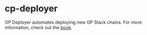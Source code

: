 # cp-deployer

OP Deployer automates deploying new OP Stack chains. For more information, check out the [book][book].

[book]: https://devdocs.optimism.io/cp-deployer
